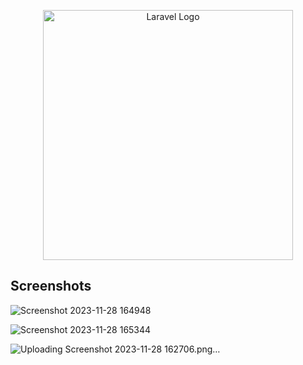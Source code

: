 <p align="center"><a href="https://laravel.com" target="_blank"><img src="https://raw.githubusercontent.com/laravel/art/master/logo-lockup/5%20SVG/2%20CMYK/1%20Full%20Color/laravel-logolockup-cmyk-red.svg" width="400" alt="Laravel Logo"></a></p>

## Screenshots

![Screenshot 2023-11-28 164948](https://github.com/ImTrikk/weather-web-app/assets/130761529/e7054299-d474-4188-9706-98081e7609fa)

![Screenshot 2023-11-28 165344](https://github.com/ImTrikk/weather-web-app/assets/130761529/95e66277-9d05-4d9e-8e53-be561237ce4b)

![Uploading Screenshot 2023-11-28 162706.png…]()



